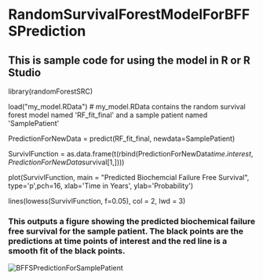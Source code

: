 # RandomSurvivalForestModelForBFFSPrediction
## This is sample code for using the model in R or R Studio
library(randomForestSRC)

load("my_model.RData") # my_model.RData contains the random survival forest model named 'RF_fit_final' and a sample patient named 'SamplePatient'

PredictionForNewData = predict(RF_fit_final, newdata=SamplePatient)

SurvivlFunction = as.data.frame(t(rbind(PredictionForNewData$time.interest,PredictionForNewData$survival[1,])))

plot(SurvivlFunction, main = "Predicted Biochemcial Failure Free Survival", type='p',pch=16, xlab='Time in Years', ylab='Probability')

lines(lowess(SurvivlFunction, f=0.05), col = 2, lwd = 3)

### This outputs a figure showing the predicted biochemical failure free survival for the sample patient. The black points are the predictions at time points of interest and the red line is a smooth fit of the black points.

![BFFSPredictionForSamplePatient](https://user-images.githubusercontent.com/56777354/157321898-93157176-feff-4df5-94a2-cd67f7769382.jpeg)
